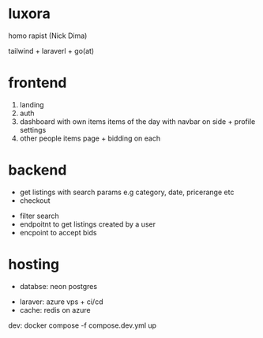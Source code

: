 # luxora

homo rapist (Nick Dima)

tailwind + laraverl + go(at)

# frontend

1. landing
2. auth
3. dashboard with own items items of the day with navbar on side + profile settings
4. other people items page + bidding on each

# backend
<!-- - user profiles -->
<!-- - bidding service -->
- get listings with search params e.g category, date, pricerange etc
- checkout
<!-- - add/remove items to sell  -->
- filter search
- endpoitnt to get listings created by a user
- encpoint to accept bids

# hosting

- databse: neon postgres
<!-- - backend: azure vps + ci/cd -->
- laraver: azure vps + ci/cd
- cache: redis on azure
<!-- - images: base64 in (maybe seperate) db -->


dev: docker compose -f compose.dev.yml up
